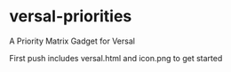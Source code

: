 versal-priorities
=================

A Priority Matrix Gadget for Versal

First push includes versal.html and icon.png to get started
